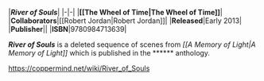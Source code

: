 |***River of Souls***|
|-|-|
|**[[The Wheel of Time\|The Wheel of Time]]**|
|**Collaborators**|[[Robert Jordan\|Robert Jordan]]|
|**Released**|Early 2013|
|**Publisher**||
|**ISBN**|9780984713639|

***River of Souls*** is a deleted sequence of scenes from *[[A Memory of Light\|A Memory of Light]]* which is published in the ****** anthology.



https://coppermind.net/wiki/River_of_Souls